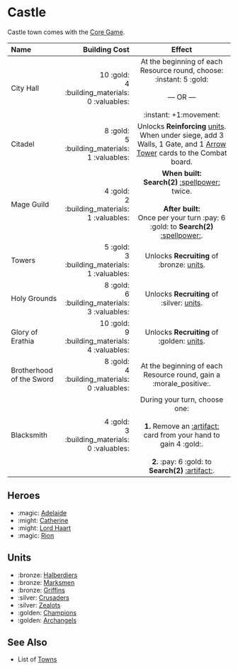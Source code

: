 # Castle

Castle town comes with the [Core Game](content.md).

| Name | Building Cost | Effect |
| :--- | ---: | :---: |
| City Hall | 10 :gold:<br>4 :building_materials:<br>0 :valuables: | At the beginning of each Resource round, choose:<br>:instant: 5 :gold:<br><br>— OR —<br><br>:instant: +1:movement: |
| Citadel | 8 :gold:<br>5 :building_materials:<br>1 :valuables: | Unlocks **Reinforcing** [units](#units). When under siege, add 3 Walls, 1 Gate, and 1 [Arrow Tower](../units/arrow_tower.md) cards to the Combat board. |
| Mage Guild | 4 :gold:<br>2 :building_materials:<br>1 :valuables: | **When built:**<br>**Search(2)** [:spellpower:](../spells.md) twice.<br><br>**After built:**<br>Once per your turn :pay: 6 :gold: to **Search(2)** [:spellpower:](../spells.md). |
| Towers | 5 :gold:<br>3 :building_materials:<br>1 :valuables: | Unlocks **Recruiting** of :bronze: [units](#units). |
| Holy Grounds | 8 :gold:<br>6 :building_materials:<br>3 :valuables: | Unlocks **Recruiting** of :silver: [units](#units). |
| Glory of Erathia | 10 :gold:<br>9 :building_materials:<br>4 :valuables: | Unlocks **Recruiting** of :golden: [units](#units). |
| Brotherhood of the Sword | 8 :gold:<br>4 :building_materials:<br>0 :valuables: | At the beginning of each Resource round, gain a :morale_positive:. |
| Blacksmith | 4 :gold:<br>3 :building_materials:<br>0 :valuables: | During your turn, choose one:<br><br>**1.** Remove an [:artifact:](../artifacts.md) card from your hand to gain 4 :gold:.<br><br>**2.** :pay: 6 :gold: to **Search(2)** [:artifact:](../artifacts.md). |


## Heroes

- :magic: [Adelaide](../heroes/adelaide.md)
- :might: [Catherine](../heroes/catherine.md)
- :might: [Lord Haart](../heroes/lordhaart.md)
- :magic: [Rion](../heroes/rion.md)


## Units

- :bronze: [Halberdiers](../units/halberdiers.md)
- :bronze: [Marksmen](../units/marksmen.md)
- :bronze: [Griffins](../units/griffins.md)
- :silver: [Crusaders](../units/crusaders.md)
- :silver: [Zealots](../units/zealots.md)
- :golden: [Champions](../units/champions.md)
- :golden: [Archangels](../units/archangels.md)


## See Also

- List of [Towns](../towns.md)